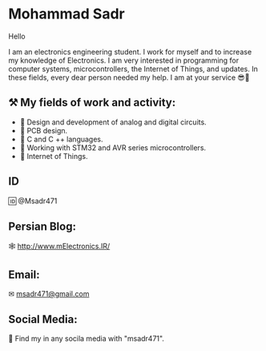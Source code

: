 # Mohammad Sadr
Hello

I am an electronics engineering student. I work for myself and to increase my knowledge of Electronics. I am very interested in programming for computer systems, microcontrollers, the Internet of Things, and updates. In these fields, every dear person needed my help. I am at your service 😎💙


⚒ My fields of work and activity:
----
- 📎 Design and development of analog and digital circuits.
- 📎 PCB design.
- 📎 C and C ++ languages.
- 📎 Working with STM32 and AVR series microcontrollers.
- 📎 Internet of Things.

ID
----
🆔 @Msadr471


Persian Blog:
----
🕸 http://www.mElectronics.IR/


Email:
-----
✉ msadr471@gmail.com


Social Media:
----
💫 Find my in any socila media with "msadr471".
